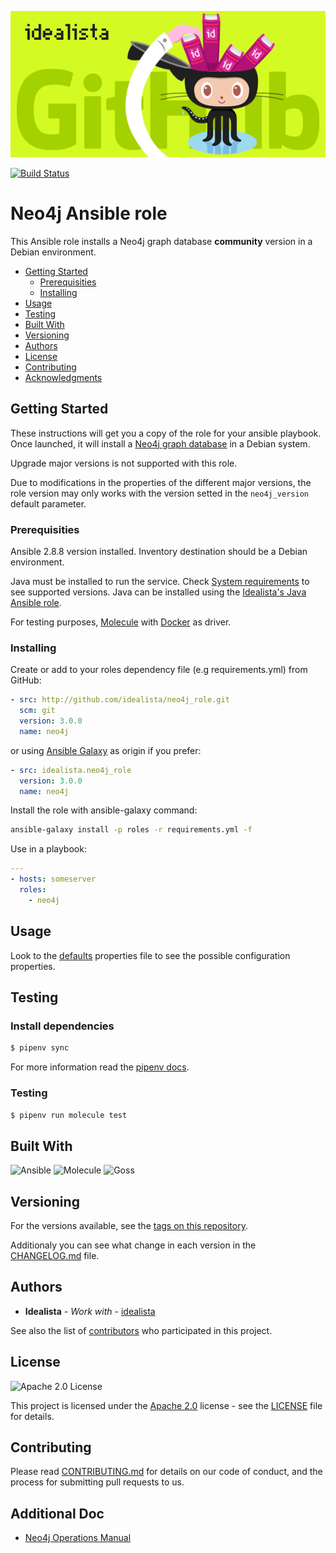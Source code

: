 ![Logo](https://raw.githubusercontent.com/idealista/neo4j_role/master/logo.gif)

[![Build Status](https://travis-ci.org/idealista/neo4j_role.png)](https://travis-ci.org/idealista/neo4j_role)

# Neo4j Ansible role

This Ansible role installs a Neo4j graph database **community** version in a Debian environment.

- [Getting Started](#getting-started)
  - [Prerequisities](#prerequisities)
  - [Installing](#installing)
- [Usage](#usage)
- [Testing](#testing)
- [Built With](#built-with)
- [Versioning](#versioning)
- [Authors](#authors)
- [License](#license)
- [Contributing](#contributing)
- [Acknowledgments](#acknowledgments)

## Getting Started

These instructions will get you a copy of the role for your ansible playbook. Once launched, it will install a [Neo4j graph database](https://neo4j.com/) in a Debian system.

Upgrade major versions is not supported with this role.

Due to modifications in the properties of the different major versions, the role version may only works with the version setted in the `neo4j_version` default parameter.

### Prerequisities

Ansible 2.8.8 version installed.
Inventory destination should be a Debian environment.

Java must be installed to run the service. Check [System requirements](https://neo4j.com/docs/operations-manual/current/installation/requirements/) to see supported versions. Java can be installed using the [Idealista's Java Ansible role](https://github.com/idealista/java-role).

For testing purposes, [Molecule](https://molecule.readthedocs.io/) with [Docker](https://www.docker.com/) as driver.

### Installing

Create or add to your roles dependency file (e.g requirements.yml) from GitHub:

```yml
- src: http://github.com/idealista/neo4j_role.git
  scm: git
  version: 3.0.0
  name: neo4j
```

or using [Ansible Galaxy](https://galaxy.ansible.com/idealista/neo4j_role/) as origin if you prefer:

```yml
- src: idealista.neo4j_role
  version: 3.0.0
  name: neo4j
```

Install the role with ansible-galaxy command:

```sh
ansible-galaxy install -p roles -r requirements.yml -f
```

Use in a playbook:

```yml
---
- hosts: someserver
  roles:
    - neo4j
```

## Usage

Look to the [defaults](defaults/main.yml) properties file to see the possible configuration properties.

## Testing

### Install dependencies

```sh
$ pipenv sync
```

For more information read the [pipenv docs](ipenv-fork.readthedocs.io/en/latest/).

### Testing

```sh
$ pipenv run molecule test 
```

## Built With

![Ansible](https://img.shields.io/badge/ansible-8.4.0-green.svg)
![Molecule](https://img.shields.io/badge/molecule-6.0.2-green.svg)
![Goss](https://img.shields.io/badge/goss-0.3.16-green.svg)

## Versioning

For the versions available, see the [tags on this repository](https://github.com/idealista/neo4j_role/tags).

Additionaly you can see what change in each version in the [CHANGELOG.md](CHANGELOG.md) file.

## Authors

- **Idealista** - *Work with* - [idealista](https://github.com/idealista)

See also the list of [contributors](https://github.com/idealista/neo4j_role/contributors) who participated in this project.

## License

![Apache 2.0 License](https://img.shields.io/hexpm/l/plug.svg)

This project is licensed under the [Apache 2.0](https://www.apache.org/licenses/LICENSE-2.0) license - see the [LICENSE](LICENSE) file for details.

## Contributing

Please read [CONTRIBUTING.md](.github/CONTRIBUTING.md) for details on our code of conduct, and the process for submitting pull requests to us.

## Additional Doc

- [Neo4j Operations Manual](https://neo4j.com/docs/operations-manual/current/introduction/)
